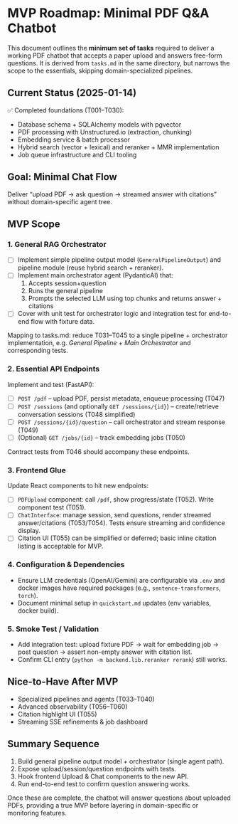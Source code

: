# MVP Roadmap: Minimal PDF Q&A Chatbot

This document outlines the **minimum set of tasks** required to deliver a working PDF chatbot that accepts a paper upload and answers free-form questions. It is derived from `tasks.md` in the same directory, but narrows the scope to the essentials, skipping domain-specialized pipelines.

## Current Status (2025-01-14)

✅ Completed foundations (T001–T030):

- Database schema + SQLAlchemy models with pgvector
- PDF processing with Unstructured.io (extraction, chunking)
- Embedding service & batch processor
- Hybrid search (vector + lexical) and reranker + MMR implementation
- Job queue infrastructure and CLI tooling

## Goal: Minimal Chat Flow

Deliver “upload PDF → ask question → streamed answer with citations” without domain-specific agent tree.

## MVP Scope

### 1. General RAG Orchestrator

- [ ] Implement simple pipeline output model (`GeneralPipelineOutput`) and pipeline module (reuse hybrid search + reranker).
- [ ] Implement main orchestrator agent (PydanticAI) that:
  1. Accepts session+question
  2. Runs the general pipeline
  3. Prompts the selected LLM using top chunks and returns answer + citations
- [ ] Cover with unit test for orchestrator logic and integration test for end-to-end flow with fixture data.

Mapping to tasks.md: reduce T031–T045 to a single pipeline + orchestrator implementation, e.g. _General Pipeline_ + _Main Orchestrator_ and corresponding tests.

### 2. Essential API Endpoints

Implement and test (FastAPI):

- [ ] `POST /pdf` – upload PDF, persist metadata, enqueue processing (T047)
- [ ] `POST /sessions` (and optionally `GET /sessions/{id}`) – create/retrieve conversation sessions (T048 simplified)
- [ ] `POST /sessions/{id}/question` – call orchestrator and stream response (T049)
- [ ] (Optional) `GET /jobs/{id}` – track embedding jobs (T050)

Contract tests from T046 should accompany these endpoints.

### 3. Frontend Glue

Update React components to hit new endpoints:

- [ ] `PDFUpload` component: call `/pdf`, show progress/state (T052). Write component test (T051).
- [ ] `ChatInterface`: manage session, send questions, render streamed answer/citations (T053/T054). Tests ensure streaming and confidence display.
- [ ] Citation UI (T055) can be simplified or deferred; basic inline citation listing is acceptable for MVP.

### 4. Configuration & Dependencies

- Ensure LLM credentials (OpenAI/Gemini) are configurable via `.env` and docker images have required packages (e.g., `sentence-transformers`, `torch`).
- Document minimal setup in `quickstart.md` updates (env variables, docker build).

### 5. Smoke Test / Validation

- Add integration test: upload fixture PDF → wait for embedding job → post question → assert non-empty answer with citation list.
- Confirm CLI entry (`python -m backend.lib.reranker rerank`) still works.

## Nice-to-Have After MVP

- Specialized pipelines and agents (T033–T040)
- Advanced observability (T056–T060)
- Citation highlight UI (T055)
- Streaming SSE refinements & job dashboard

## Summary Sequence

1. Build general pipeline output model + orchestrator (single agent path).
2. Expose upload/session/question endpoints with tests.
3. Hook frontend Upload & Chat components to the new API.
4. Run end-to-end test to confirm question answering works.

Once these are complete, the chatbot will answer questions about uploaded PDFs, providing a true MVP before layering in domain-specific or monitoring features.
